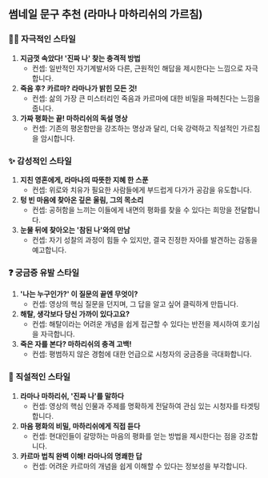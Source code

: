 ## 썸네일 문구 추천 (라마나 마하리쉬의 가르침)

### 🧘‍♀️ 자극적인 스타일

1.  **지금껏 속았다! '진짜 나' 찾는 충격적 방법**
    * 컨셉: 일반적인 자기계발서와 다른, 근원적인 해답을 제시한다는 느낌으로 자극합니다.
2.  **죽음 후? 카르마? 라마나가 밝힌 모든 것!**
    * 컨셉: 삶의 가장 큰 미스터리인 죽음과 카르마에 대한 비밀을 파헤친다는 느낌을 줍니다.
3.  **가짜 평화는 끝! 마하리쉬의 독설 명상**
    * 컨셉: 기존의 평온함만을 강조하는 명상과 달리, 더욱 강력하고 직설적인 가르침을 암시합니다.

### ✨ 감성적인 스타일

1.  **지친 영혼에게, 라마나의 따뜻한 지혜 한 스푼**
    * 컨셉: 위로와 치유가 필요한 사람들에게 부드럽게 다가가 공감을 유도합니다.
2.  **텅 빈 마음에 찾아온 깊은 울림, 그의 목소리**
    * 컨셉: 공허함을 느끼는 이들에게 내면의 평화를 찾을 수 있다는 희망을 전달합니다.
3.  **눈물 뒤에 찾아오는 '참된 나'와의 만남**
    * 컨셉: 자기 성찰의 과정이 힘들 수 있지만, 결국 진정한 자아를 발견하는 감동을 예고합니다.

### ❓ 궁금증 유발 스타일

1.  **'나는 누구인가?' 이 질문의 끝엔 무엇이?**
    * 컨셉: 영상의 핵심 질문을 던지며, 그 답을 알고 싶어 클릭하게 만듭니다.
2.  **해탈, 생각보다 당신 가까이 있다고요?**
    * 컨셉: 해탈이라는 어려운 개념을 쉽게 접근할 수 있다는 반전을 제시하여 호기심을 자극합니다.
3.  **죽은 자를 본다? 마하리쉬의 충격 고백!**
    * 컨셉: 평범하지 않은 경험에 대한 언급으로 시청자의 궁금증을 극대화합니다.

### 📢 직설적인 스타일

1.  **라마나 마하리쉬, '진짜 나'를 말하다**
    * 컨셉: 영상의 핵심 인물과 주제를 명확하게 전달하여 관심 있는 시청자를 타겟팅합니다.
2.  **마음 평화의 비밀, 마하리쉬에게 직접 듣다**
    * 컨셉: 현대인들이 갈망하는 마음의 평화를 얻는 방법을 제시한다는 점을 강조합니다.
3.  **카르마 법칙 완벽 이해! 라마나의 명쾌한 답**
    * 컨셉: 어려운 카르마의 개념을 쉽게 이해할 수 있다는 정보성을 부각합니다.